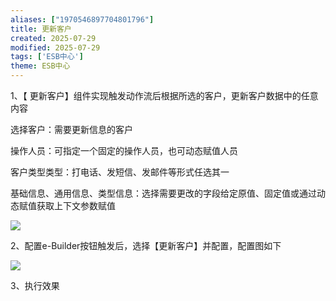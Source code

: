 ```yaml
---
aliases: ["1970546897704801796"]
title: 更新客户
created: 2025-07-29
modified: 2025-07-29
tags: ['ESB中心']
theme: ESB中心
---
```


1、【 更新客户】组件实现触发动作流后根据所选的客户，更新客户数据中的任意内容

选择客户：需要更新信息的客户

操作人员：可指定一个固定的操作人员，也可动态赋值人员

客户类型类型：打电话、发短信、发邮件等形式任选其一

基础信息、通用信息、类型信息：选择需要更改的字段给定原值、固定值或通过动态赋值获取上下文参数赋值

![](https://myhelpdoc.oss-cn-heyuan.aliyuncs.com/mdimages/a8fd9d3ceb52a55e4b4fde1e4423f84c.jpg)

2、配置e-Builder按钮触发后，选择【更新客户】并配置，配置图如下

![](https://myhelpdoc.oss-cn-heyuan.aliyuncs.com/mdimages/fcc472eee4304c62eab4c91b796115bb.jpg)

3、执行效果

